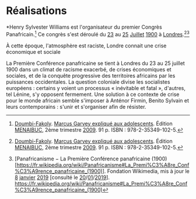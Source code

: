 <!-- TITLE: Henry Sylvester Williams -->
<!-- SUBTITLE: Présentation du panafricain Henry Sylvester Williams -->

# Réalisations
*Henry Sylvester Williams est l'organisateur du premier Congrès Panafricain.[^1]
Ce congrès s'est déroulé du [23]() au [25]() [Juillet]() [1900]() à [Londres]().[^1][^2]

À cette époque, l'atmosphère est raciste, Londre connait une crise économique et sociale

La Première Conférence panafricaine se tient à Londres du 23 au 25 juillet 1900 dans un climat de racisme exacerbé, de crises économiques et sociales, et de la conquête progressive des territoires africains par les puissances occidentales. La question coloniale divise les socialistes européens : certains y voient un processus « inévitable et fatal », d'autres, tel Lénine, s'y opposent fermement. Une solution à ce contexte de crise pour le monde africain semble s'imposer à Anténor Firmin, Benito Sylvain et leurs contemporains : s'unir et s'organiser afin de résister. 


<!-- Sources -->
[^1]: [Doumbi-Fakoly](/personnalite/homme/polymathe/afrique/nord-ouest/pays/mali/doumbi-fakoli). [Marcus Garvey expliqué aux adolescents](/ouvrage/documentaire/marcus-garvey-explique-aux-adolescents). Édition [MENAIBUC](/organisme/editeur/menaibuc), 2ème trimestre [2009](/histoire/date/calendrier-gregorien/par-annee/2009). 91 p. ISBN : 978-2-35349-102-5.
[^2]: [Panafricanisme − La Première Conférence panafricaine (1900)[https://fr.wikipedia.org/wiki/Panafricanisme#La_Premi%C3%A8re_Conf%C3%A9rence_panafricaine_(1900)]. Fondation Wikimedia, mis à jour le [8]() [janvier]() [2019]() [consulté le [20]()/[01]()/[2019]()]. https://fr.wikipedia.org/wiki/Panafricanisme#La_Premi%C3%A8re_Conf%C3%A9rence_panafricaine_(1900)